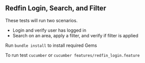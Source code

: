 ## Redfin Login, Search, and Filter

These tests will run two scenarios.
+ Login and verify user has logged in
+ Search on an area, apply a filter, and verify if filter is applied

Run `bundle install` to install required Gems

To run test `cucumber` or `cucumber features/redfin_login.feature`
